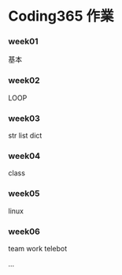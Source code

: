 Coding365 作業
===
### week01
基本

### week02
LOOP

### week03
str list  dict

### week04
class

### week05
linux

### week06
team work
telebot


...